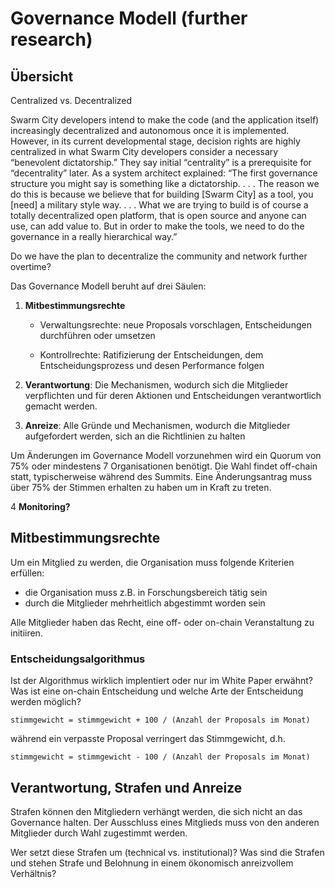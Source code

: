 # Governance Modell (further research)

## Übersicht

Centralized vs. Decentralized

Swarm City developers intend to make the code (and the application
itself) increasingly decentralized and autonomous once it is implemented.
However, in its current developmental stage, decision rights are highly
centralized in what Swarm City developers consider a necessary “benevolent
dictatorship.” They say initial “centrality” is a prerequisite for “decentrality”
later. As a system architect explained:
“The first governance structure you might say is something like a
dictatorship. . . . The reason we do this is because we believe that for
building [Swarm City] as a tool, you [need] a military style way. . . .
What we are trying to build is of course a totally decentralized open
platform, that is open source and anyone can use, can add value to.
But in order to make the tools, we need to do the governance in a
really hierarchical way.”

Do we have the plan to decentralize the community and network further overtime?

Das Governance Modell beruht auf drei Säulen:

1. **Mitbestimmungsrechte**

   * Verwaltungsrechte: neue Proposals vorschlagen, Entscheidungen durchführen oder umsetzen

   * Kontrollrechte: Ratifizierung der Entscheidungen, dem Entscheidungsprozess und desen Performance folgen
 
2. **Verantwortung**: Die Mechanismen, wodurch sich die Mitglieder verpflichten und für deren Aktionen und Entscheidungen verantwortlich gemacht werden.

3. **Anreize**: Alle Gründe und Mechanismen, wodurch die Mitglieder aufgefordert werden, sich an die Richtlinien zu halten

Um Änderungen im Governance Modell vorzunehmen wird ein Quorum von 75% oder mindestens 7 Organisationen benötigt. Die Wahl findet off-chain statt, typischerweise während des Summits. Eine Änderungsantrag muss über 75% der Stimmen erhalten zu haben um in Kraft zu treten.


4 **Monitoring?**

## Mitbestimmungsrechte

Um ein Mitglied zu werden, die Organisation muss folgende Kriterien erfüllen:
* die Organisation muss z.B. in Forschungsbereich tätig sein
* durch die Mitglieder mehrheitlich abgestimmt worden sein
 
Alle Mitglieder haben das Recht, eine off- oder on-chain Veranstaltung zu initiiren.

### Entscheidungsalgorithmus

Ist der Algorithmus wirklich implentiert oder nur im White Paper erwähnt? 
Was ist eine on-chain Entscheidung und welche Arte der Entscheidung werden möglich?

~~~
stimmgewicht = stimmgewicht + 100 / (Anzahl der Proposals im Monat)
~~~
während ein verpasste Proposal verringert das Stimmgewicht, d.h.

~~~
stimmgewicht = stimmgewicht - 100 / (Anzahl der Proposals im Monat)
~~~

## Verantwortung, Strafen und Anreize
Strafen können den Mitgliedern verhängt werden, die sich nicht an das Governance halten. Der Ausschluss eines Mitglieds muss von den anderen Mitglieder durch Wahl zugestimmt werden.

Wer setzt diese Strafen um (technical vs. institutional)? Was sind die Strafen und stehen Strafe und Belohnung in einem ökonomisch anreizvollem Verhältnis?

